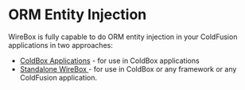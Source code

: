 # ORM Entity Injection
WireBox is fully capable to do ORM entity injection in your ColdFusion applications in two approaches:

* [ColdBox Applications](http://wiki.coldbox.org/wiki/ORM:ORMEventHandler.cfm) - for use in ColdBox applications
* [Standalone WireBox ](http://wiki.coldbox.org/wiki/WireBox-EntityInjection.cfm)- for use in ColdBox or any framework or any ColdFusion application.
